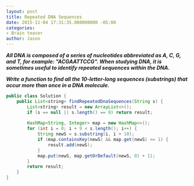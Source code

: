 ```yaml
---
layout: post
title: Repeated DNA Sequences
date: 2015-11-04 17:31:35.000000000 -05:00
categories:
- Brain teaser
author: Jason
---
```

<p><strong><em>All DNA is composed of a series of nucleotides abbreviated as A, C, G, and T, for example: "ACGAATTCCG". When studying DNA, it is sometimes useful to identify repeated sequences within the DNA.</p>

Write a function to find all the 10-letter-long sequences (substrings) that occur more than once in a DNA molecule.</em></strong></p>
``` java
public class Solution {
    public List<string> findRepeatedDnaSequences(String s) {
        List<string> result = new ArrayList<>();
        if (s == null || s.length() == 0) return result;
        
        HashMap<String, Integer> map = new HashMap<>();
        for (int i = 0; i + 9 < s.length(); i++) {
            String newS = s.substring(i, i + 10);
            if (map.containsKey(newS) && map.get(newS) <= 1) {
                result.add(newS);
            }
            map.put(newS, map.getOrDefault(newS, 0) + 1);
        }
        return result;
    }
}
```
